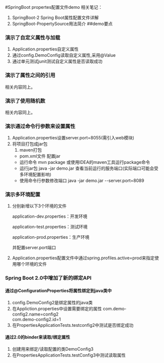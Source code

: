 #SpringBoot propertes配置文件demo
相关笔记：
1. SpringBoot-2 Spring Boot属性配置文件详解
1. SpringBoot-PropertySource用法简介
##demo要点
### 演示了自定义属性与加载
1. Application.properties自定义属性
1. 通过config.DemoConfig读取自定义属性,采用@Value
1. 通过单元测试junit测试自定义属性是否读取成功

### 演示了属性之间的引用
相关内容同上。

### 演示了使用随机数
相关内容同上。

### 演示通过命令行参数来设置属性
1. Application.properties设置server.port=8055(需引入web模块)
1. 将项目打包成jar包
    1. maven打包
     - pom.xml文件 配置<packaging>jar</packaging>
     - 运行命令 mvn package 或使用IDEA的maven工具运行package命令
     - 运行jar包 java -jar demo.jar 查看当前运行的服务端口(实际端口可能会受多环境配置影响)
     - 使用命令行参数修改端口 java -jar demo.jar --server.port=8089

### 演示多环境配置
1. 分别新增以下3个环境的文件
    
    application-dev.properties：开发环境
    
    application-test.properties：测试环境
    
    application-prod.properties：生产环境

    并配置server.port端口

2. Application.properties配置文件中通过spring.profiles.active=prod来指定使用哪个环境的文件

### Spring Boot 2.0中增加了新的绑定API
#### 通过@ConfigurationProperties将属性绑定到java类中
1. config.DemoConfig2是绑定属性的java类
1. 在Appliction.properties中设置需要绑定的属性 
com.demo-config2.name=config2   
com.demo-config2.id=1
1. 在PropertiesApplicationTests.testconfig2中测试是否绑定成功

#### 通过2.0的binder来读取/绑定属性
1. 创建用来绑定/读取配置的类DemoConfig3
1. 在PropertiesApplicationTests.testConfig3中测试读取属性